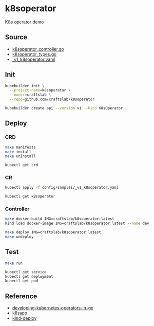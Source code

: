 # k8soperator

K8s operator demo



## Source

- [k8soperator_controller.go](https://github.com/craftslab/k8soperator/blob/main/controllers/k8soperator_controller.go)
- [k8soperator_types.go](https://github.com/craftslab/k8soperator/blob/main/api/v1/k8soperator_types.go)
- [_v1_k8soperator.yaml](https://github.com/craftslab/k8soperator/blob/main/config/samples/_v1_k8soperator.yaml)



## Init

```bash
kubebuilder init \
  --project-name=k8soperator \
  --owner=craftslab \
  --repo=github.com/craftslab/k8soperator

kubebuilder create api --version v1 --kind K8sOperator
```



## Deploy

### CRD

```bash
make manifests
make install
make uninstall

kubectl get crd
````



### CR

```bash
kubectl apply -f config/samples/_v1_k8soperator.yaml

kubectl get k8soperator
```



### Controller

```bash
make docker-build IMG=craftslab/k8soperator:latest
kind load docker-image IMG=craftslab/k8soperator:latest --name dev

make deploy IMG=craftslab/k8soperator:latest
make undeploy
```



## Test

```bash
make run

kubectl get service
kubectl get deployment
kubectl get pod
```



## Reference

- [developing-kubernetes-operators-in-go](https://tonybai.com/2022/08/15/developing-kubernetes-operators-in-go-part1/)
- [k8sapp](https://github.com/craftslab/k8sapp)
- [kind-deploy](https://gist.github.com/craftslab/d53fe048813b5bd05f24118959e9c246)

